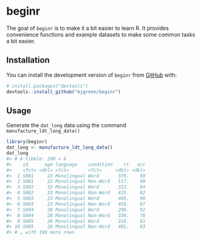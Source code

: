 
<!-- README.md is generated from README.Rmd. Please edit that file -->

# beginr

<!-- badges: start -->
<!-- badges: end -->

The goal of `beginr` is to make it a bit easier to learn R. It provides
convenience functions and example datasets to make some common tasks a
bit easier.

## Installation

You can install the development version of `beginr` from
[GitHub](https://github.com/) with:

``` r
# install.packages("devtools")
devtools::install_github("mjgreen/beginr")
```

## Usage

Generate the `dat_long` data using the command
`manufacture_ldt_long_data()`

``` r
library(beginr)
dat_long <- manufacture_ldt_long_data()
dat_long
#> # A tibble: 200 × 6
#>    id      age language    condition    rt   acc
#>    <fct> <dbl> <fct>       <fct>     <dbl> <dbl>
#>  1 S001     22 Monolingual Word       379.    99
#>  2 S001     22 Monolingual Non-Word   517.    90
#>  3 S002     33 Monolingual Word       312.    94
#>  4 S002     33 Monolingual Non-Word   435.    82
#>  5 S003     23 Monolingual Word       405.    96
#>  6 S003     23 Monolingual Non-Word   459.    87
#>  7 S004     28 Monolingual Word       298.    92
#>  8 S004     28 Monolingual Non-Word   336.    76
#>  9 S005     26 Monolingual Word       316.    91
#> 10 S005     26 Monolingual Non-Word   401.    83
#> # … with 190 more rows
```
